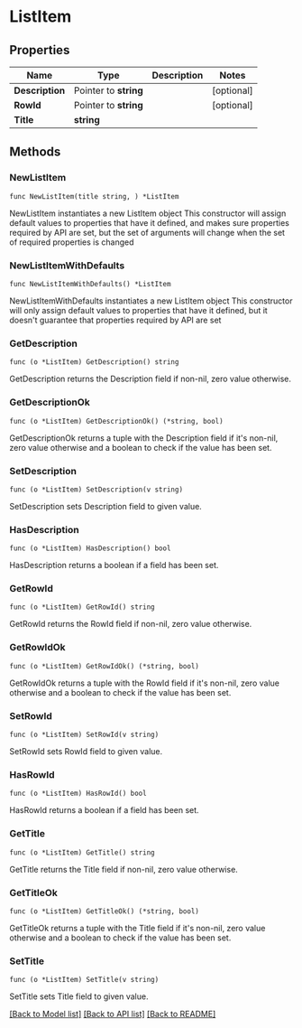 # ListItem

## Properties

Name | Type | Description | Notes
------------ | ------------- | ------------- | -------------
**Description** | Pointer to **string** |  | [optional] 
**RowId** | Pointer to **string** |  | [optional] 
**Title** | **string** |  | 

## Methods

### NewListItem

`func NewListItem(title string, ) *ListItem`

NewListItem instantiates a new ListItem object
This constructor will assign default values to properties that have it defined,
and makes sure properties required by API are set, but the set of arguments
will change when the set of required properties is changed

### NewListItemWithDefaults

`func NewListItemWithDefaults() *ListItem`

NewListItemWithDefaults instantiates a new ListItem object
This constructor will only assign default values to properties that have it defined,
but it doesn't guarantee that properties required by API are set

### GetDescription

`func (o *ListItem) GetDescription() string`

GetDescription returns the Description field if non-nil, zero value otherwise.

### GetDescriptionOk

`func (o *ListItem) GetDescriptionOk() (*string, bool)`

GetDescriptionOk returns a tuple with the Description field if it's non-nil, zero value otherwise
and a boolean to check if the value has been set.

### SetDescription

`func (o *ListItem) SetDescription(v string)`

SetDescription sets Description field to given value.

### HasDescription

`func (o *ListItem) HasDescription() bool`

HasDescription returns a boolean if a field has been set.

### GetRowId

`func (o *ListItem) GetRowId() string`

GetRowId returns the RowId field if non-nil, zero value otherwise.

### GetRowIdOk

`func (o *ListItem) GetRowIdOk() (*string, bool)`

GetRowIdOk returns a tuple with the RowId field if it's non-nil, zero value otherwise
and a boolean to check if the value has been set.

### SetRowId

`func (o *ListItem) SetRowId(v string)`

SetRowId sets RowId field to given value.

### HasRowId

`func (o *ListItem) HasRowId() bool`

HasRowId returns a boolean if a field has been set.

### GetTitle

`func (o *ListItem) GetTitle() string`

GetTitle returns the Title field if non-nil, zero value otherwise.

### GetTitleOk

`func (o *ListItem) GetTitleOk() (*string, bool)`

GetTitleOk returns a tuple with the Title field if it's non-nil, zero value otherwise
and a boolean to check if the value has been set.

### SetTitle

`func (o *ListItem) SetTitle(v string)`

SetTitle sets Title field to given value.



[[Back to Model list]](../README.md#documentation-for-models) [[Back to API list]](../README.md#documentation-for-api-endpoints) [[Back to README]](../README.md)


